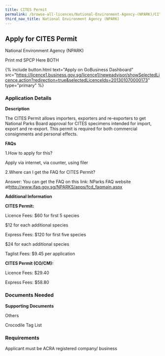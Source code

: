 ```yaml
---
title: CITES Permit
permalink: /browse-all-licences/National-Environment-Agency-(NPARK)/CITES-Permit
third_nav_title: National Environment Agency (NPARK)
---
```


## Apply for CITES Permit

National Environment Agency (NPARK)

Print md SPCP Here BOTH

{% include button.html text="Apply on GoBusiness Dashboard" src="https://licence1.business.gov.sg/licence1/neweadvisor/showSelectedLicence.action?redirection=true&selectedLicenceIds=201301070000173" type="primary" %}

### Application Details

<p><strong>Description</strong></p>
<p>The CITES Permit allows importers, exporters and re-exporters to get National Parks Board approval for CITES specimens intended for import, export and re-export. This permit is required for both commercial consignments and personal effects.</p>
<p><strong>FAQs</strong></p>
<p>1.How to apply for this?</p>
<p>Apply via internet, via counter, using filer</p>
<p>2.Where can I get the FAQ for CITES Permit?</p>
<p>Answer: You can get the FAQ on this link: NParks FAQ website at<a href="http://www.ifaq.gov.sg/NPARKS/apps/fcd_faqmain.aspx">http://www.ifaq.gov.sg/NPARKS/apps/fcd_faqmain.aspx</a></p>

**Additional Information**

<p><strong>CITES Permit:</strong></p>
<p>Licence Fees: $60 for first 5 species</p>
<p>$12 for each additional species</p>
<p>Express Fees: $120 for first five species</p>
<p>$24 for each additional species</p>
<p>Taglist Fees: $9.45 per application</p>
<p><strong>CITES Permit (CO/CM):</strong></p>
<p>Licence Fees: $29.40</p>
<p>Express Fees: $58.80</p>

### Documents Needed

<p><strong>Supporting Documents</strong></p>
<p>Others</p>
<p>Crocodile Tag List</p>

### Requirements

Applicant must be ACRA registered company/ business

